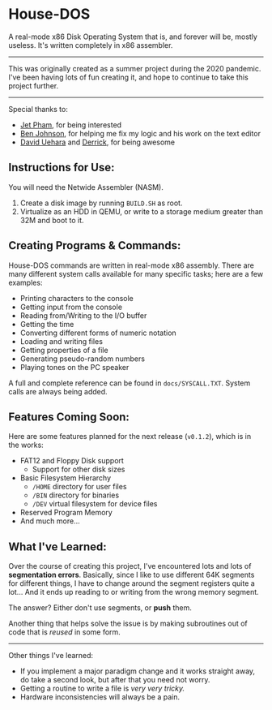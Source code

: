 # House-DOS
A real-mode x86 Disk Operating System that is, and forever will be, mostly useless.
It's written completely in x86 assembler.
***
This was originally created as a summer project during the 2020 pandemic.
I've been having lots of fun creating it, and hope to continue to take this project further.
***
Special thanks to:
- [Jet Pham](https://github.com/jetpham), for being interested
- [Ben Johnson](https://github.com/benjaminjohnson2204), for helping me fix my logic and his work on the text editor
- [David Uehara](https://github.com/DavidUehara) and [Derrick](https://github.com/Sabacweave), for being awesome

## Instructions for Use:
You will need the Netwide Assembler (NASM).
1. Create a disk image by running `BUILD.SH` as root.
2. Virtualize as an HDD in QEMU, or write to a storage medium greater than 32M and boot to it.

## Creating Programs & Commands:
  House-DOS commands are written in real-mode x86 assembly. There are many different system calls available for many specific tasks; here are a few examples:
- Printing characters to the console
- Getting input from the console
- Reading from/Writing to the I/O buffer
- Getting the time
- Converting different forms of numeric notation
- Loading and writing files
- Getting properties of a file
- Generating pseudo-random numbers
- Playing tones on the PC speaker

A full and complete reference can be found in `docs/SYSCALL.TXT`. System calls are always being added.

## Features Coming Soon:
Here are some features planned for the next release (`v0.1.2`), which is in the works:
- FAT12 and Floppy Disk support
  - Support for other disk sizes
- Basic Filesystem Hierarchy
  - `/HOME` directory for user files
  - `/BIN` directory for binaries
  - `/DEV` virtual filesystem for device files
- Reserved Program Memory
- And much more...

## What I've Learned:
Over the course of creating this project, I've encountered lots and lots of **segmentation errors**.
Basically, since I like to use different 64K segments for different things, I have to change around the segment registers quite a lot...
And it ends up reading to or writing from the wrong memory segment.

The answer? Either don't use segments, or **push** them.

Another thing that helps solve the issue is by making subroutines out of code that is *reused* in some form.
***
Other things I've learned:
- If you implement a major paradigm change and it works straight away, do take a second look, but after that you need not worry.
- Getting a routine to write a file is *very very tricky.*
- Hardware inconsistencies will always be a pain.
